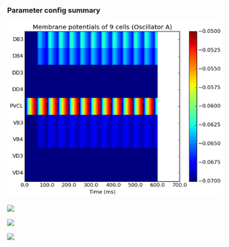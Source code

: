 ### Parameter config summary 
<p><img alt="?" src="neurons_A_Oscillator.png"/></p>
<p><img alt=" " src="neuron_activity_A_Oscillator.png"/></p>
<p><img alt=" " src="muscles_A_Oscillator.png"/></p>
<p><img alt=" " src="muscle_activity_A_Oscillator.png"/></p>
